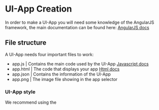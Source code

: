 # UI-App Creation

In order to make a UI-App you will need some knowledge of the AngularJS framework, the main documentation can be found here: [AngularJS docs](https://docs.angularjs.org/guide)

## File structure

A UI-App needs four important files to work:
- app.js | Contains the main code used by the UI-App [Javascript docs](https://developer.mozilla.org/en-US/docs/Web/JavaScript)
- app.html | The code that displays your app [Html docs](https://developer.mozilla.org/fr/docs/Web/HTML)
- app.json | Contains the information of the UI-App
- app.png | The image file showing in the app selector

### UI-App style
We recommend using the <style> tag to style your app, a .css file will work, but you will not be able to see the changes in real-time.

## Example

This example is from DanielW Thanks to him

ui\modules\apps\ExampleApp\app.html
```html
<div style="width: 100%; height: 100%;" class="bngApp">
    <link type="text/css" rel="stylesheet" href="/ui/modules/apps/ExampleApp/app.css" />

    <div id="exampleAppContainer">
        <span>Gear: <span>{{ gearName }}</span></span>

        <div layout="row" layout-align="center center">
            <md-input-container flex>
                <label>Input</label>
                <input ng-model="message" ng-keydown="sendMessage($event)">
            </md-input-container>

            <md-button md-no-ink class="md-warn" ng-disabled="!message" ng-click="sendMessage()">Send</md-button>
        </div>

        <span style="display: block">Messages:</span>

        <!-- Scroll Area -->
        <ul bng-nav-scroll style="margin: 0; padding: 0; overflow-y: auto; width: 100%; height: 100%; background-color: #37373740;">

            <!-- Iterate over the messages and display them -->
            <li ng-repeat="message in messages track by $index" style="display: flex; align-items: center; height: 35px;">
                <span style="padding: 0 0.2em; width: 100%;">{{ message }}</span>
        
                <!-- Button to delete the message, this calls the `deleteMessage` function in `app.js` -->
                <md-button md-no-ink class="md-icon-button md-warn" ng-click="deleteMessage($index)">
                    <md-icon class="material-icons">delete</md-icon>
                </md-button>
            </li>
        </ul>        
    </div>
</div>
```
Here, you can see a ``<span>`` tag displaying the gear of your vehicle, an input used to send a message to the ``sendMessage()`` function in the Javascript and a repeated ``<li>`` tag using <b>ng-repeat</b> on the ``messages`` variable located in the Javascript

ui\modules\apps\ExampleApp\app.js
```js
angular.module('beamng.apps')
.directive('exampleApp', [function() {
    return {
        templateUrl: '/ui/modules/apps/ExampleApp/app.html',
        replace: true,
        restrict: 'EA',
        scope: true,

        controller: ['$scope', function($scope) {
            $scope.gearName = '0'
            $scope.message  = ''
            $scope.messages = []

            // Setup the streams we want. For now, we only want the engine information. You can add more, you'll just have to look around to find the different streams
            let steamList = ['engineInfo']
            StreamsManager.add(steamList)

            $scope.$on('destroy', function() {
                StreamsManager.remove(steamList)
            })

            // Do I even need to put this comment here explaining what this function does?
            // Well, I have done it for a lot of other things when they weren't needed. I'll leave this one be...
            $scope.$on('streamsUpdate', function(event, streams) {
                if (!streams.engineInfo) // Early return... You probably noticed that without this useless comment though
                    return;

                // `lua/vehicle/controller/vehicleController.lua:538` (or use console.log)
                let gear = streams.engineInfo[5]

                // Update the gear name in HTML if needed
                if ($scope.gearName !== gear)
                    $scope.gearName = gear
            })

            $scope.sendMessage = function(event) {
                if (event && event.key !== 'Enter')
                    return

                if ($scope.message == '')
                    return

                // Forward the message to the Lua extension to modify it
                bngApi.engineLua('extensions.exampleMod.modifyMessage("' + $scope.message + '")')
                $scope.message = ''
            }

            $scope.deleteMessage = function(idx) {
                $scope.messages.splice(idx, 1)
            }

            // The `modifyMessage` function will call this hook with the modified data
            $scope.$on('MessageReady', function(_, modifiedMessage) {
                $scope.messages.push(modifiedMessage)
            });
        }]
    }
}])
```
Note the usage of <b>$scope</b>. This is very important because you will need to define your variables and functions within <b>$scope</b> to be able to access it from the <b>Html</b> inside any <b>ng-*</b> tag.
So in this example, after the ``sendMessage()`` function being executed from the <b>Html</b> it will send it to a lua file located in the extensions directory of the mod and execute the ``modifyMessage()`` function inside this lua file.

An example of how the lua side could look like:
```lua
local function modifyMessage(message)
    message = message .. " [Modified!]"
    guihooks.trigger('MessageReady', message)
end
```
^ This is a simplified version of the lua to just show the function

The main things here is the usage of <b>guihooks.trigger</b> which triggers an AngularJS event defined with ``$scope.$on()``. As you can see at the very bottom of the Javascript file the event is named MessageReady and will be executed by the <b>guihooks.trigger</b> function with the message payload and then will be pushed inside the ``$scope.messages`` variable to be displayed by the li tag using <b>ng-repeat</b> in the <b>Html</b> file

The full lua file is just below

lua\ge\extensions\exampleMod.lua
```lua
local M = {}

--[[
    This is the entry point of our extension, this is what the game loads from our `modScript.lua`.
    In the modScript file, you can load more extensions and put them in the same directory as this file.

    In this file, we will communicate with the following:
      1. Our vehicle extension. That extension tells this extension when to send it data, and we send it. Take a look at `vehicle/extensions/auto/exampleVehicleExtension.lua`
      2. Input. Take a look at `core/input/actions/myActions.json`. When the bounded key is pressed, it will call `onActionKeyDown` (a function we export below)
]]

-- Game Function Hooks
--------------------------------------------
local function onExtensionLoaded()
    log('D', "onExtensionLoaded", "Called")
end

local function onExtensionUnloaded()
    log('D', "onExtensionUnloaded", "Called")
end

-- Custom Functions
--------------------------------------------
local function onActionKeyDown()
    log('D', "onActionKeyDown", "Pressed!")
end

local function onVehicleExtensionLoaded(vehID)
    log('D', "onVehicleExtensionLoaded", "Sending some data to the vehicle")

    local veh = be:getObjectByID(vehID) -- If you don't have the ID, you can also use `be:getPlayerVehicle(0)` to get the current vehicle.
    if not veh then return end -- The usual error checking

    local data = {
        ["name"] = "Daniel W"
    }

    veh:queueLuaCommand("extensions.exampleVehicleExtension.onDataReceived('" .. jsonEncode(data) .. "')")
end

local function modifyMessage(message)
    message = message .. " [Modified!]"
    guihooks.trigger('MessageReady', message)
end

-- Export Interface
--------------------------------------------
M.onExtensionLoaded        = onExtensionLoaded
M.onExtensionUnloaded      = onExtensionUnloaded

M.onActionKeyDown          = onActionKeyDown
M.onVehicleExtensionLoaded = onVehicleExtensionLoaded
M.modifyMessage            = modifyMessage

--[[ Other functions could include:
      - onPreRender(dtReal, dtSim, dtRaw)
      - onUpdate(dtReal, dtSim, dtRaw)
      - onClientPreStartMission(levelPath)
      - onClientPostStartMission(levelPath)

    To find all of these, search the following in `BeamNG.Drive/lua`: `extensions.hook(`
--]]

return M
```

Note that its very important to return the M (module) variable with the needed functions inside !
Example, without the ``M.modifyMessage = modifyMessage`` line, the ``bngApi.engineLua('extensions.exampleMod.modifyMessage("' + $scope.message + '")')`` function will not be able to find the modifyMessage() function


ui\modules\apps\ExampleApp\app.css
```css
#exampleAppContainer {
    width: 100%;
    height: 100%;

    display: flex;
    flex-direction: column;
    align-items: center;
    align-content: center;
}

#exampleAppContainer > * {
    margin: 0;
    padding: 0;
}
```

ui\modules\apps\ExampleApp\app.json
```json
{
  "domElement": "<example-app></example-app>",
  "name": "Example App",
  "types": [
    "ui.apps.categories.debug"
  ],
  "description": "example-app",
  "css": {
    "left": "0px",
    "height": "auto",
    "width": "270px",
    "min-width": "200px",
    "min-height": "90px",
    "top": "0px"
  },
  "author": "Daniel W",
  "version": "0.1",
  "directive": "exampleApp"
}
```
The directive need to be the same as in the <b>Javascript</b> file




# Javascript functions provided by BeamNG for UI-Apps

```js
bngApi.engineLua("lua_path.function()")
```
Usefull to run a lua function with or without arguments

# Lua functions provided by BeamNG for UI-Apps

```lua
guihooks.trigger("EventName", Payload)
```
The payload can be any types but its better to keep it as an Array / Object or a String to not be lost.

<b>IMPORTANT</b> : Sometime it can happen that the event name you use is already used internally by something else and cause problems, so for example if your app is named Nickel, it can be a good practice to name every of your Angular event like NKEventName instead of EventName

